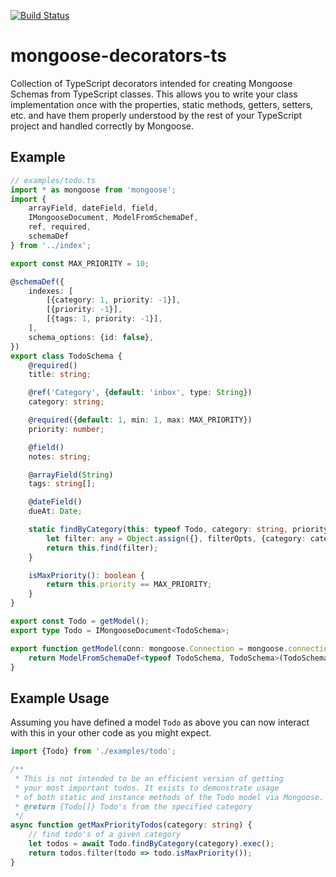 [![Build Status](https://travis-ci.org/gradecam/mongoose-decorators-ts.svg?branch=master)](https://travis-ci.org/gradecam/mongoose-decorators-ts)

# mongoose-decorators-ts

Collection of TypeScript decorators intended for creating Mongoose Schemas from TypeScript classes. This allows you to write your class implementation once with the properties, static methods, getters, setters, etc. and have them properly understood by the rest of your TypeScript project and handled correctly by Mongoose.

## Example

```typescript
// examples/todo.ts
import * as mongoose from 'mongoose';
import {
    arrayField, dateField, field,
    IMongooseDocument, ModelFromSchemaDef,
    ref, required,
    schemaDef
} from '../index';

export const MAX_PRIORITY = 10;

@schemaDef({
    indexes: [
        [{category: 1, priority: -1}],
        [{priority: -1}],
        [{tags: 1, priority: -1}],
    ],
    schema_options: {id: false},
})
export class TodoSchema {
    @required()
    title: string;

    @ref('Category', {default: 'inbox', type: String})
    category: string;

    @required({default: 1, min: 1, max: MAX_PRIORITY})
    priority: number;

    @field()
    notes: string;

    @arrayField(String)
    tags: string[];

    @dateField()
    dueAt: Date;

    static findByCategory(this: typeof Todo, category: string, priority: number = 0, filterOpts?: any) {
        let filter: any = Object.assign({}, filterOpts, {category: category}, priority ? {priority: priority} : {});
        return this.find(filter);
    }

    isMaxPriority(): boolean {
        return this.priority == MAX_PRIORITY;
    }
}

export const Todo = getModel();
export type Todo = IMongooseDocument<TodoSchema>;

export function getModel(conn: mongoose.Connection = mongoose.connection) {
    return ModelFromSchemaDef<typeof TodoSchema, TodoSchema>(TodoSchema, conn);
}
```

## Example Usage

Assuming you have defined a model `Todo` as above you can now interact with this in your other code as you might expect.

```typescript
import {Todo} from './examples/todo';

/**
 * This is not intended to be an efficient version of getting
 * your most important todos. It exists to demonstrate usage
 * of both static and instance methods of the Todo model via Mongoose.
 * @return {Todo[]} Todo's from the specified category
 */
async function getMaxPriorityTodos(category: string) {
    // find todo's of a given category
    let todos = await Todo.findByCategory(category).exec();
    return todos.filter(todo => todo.isMaxPriority());
}

```

